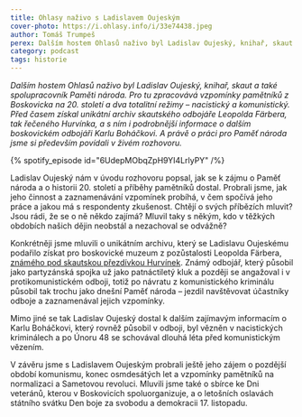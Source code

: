 ```yaml
---
title: Ohlasy naživo s Ladislavem Oujeským
cover-photo: https://i.ohlasy.info/i/33e74438.jpeg
author: Tomáš Trumpeš
perex: Dalším hostem Ohlasů naživo byl Ladislav Oujeský, knihař, skaut a také spolupracovník Paměti národa. A právě o práci pro Paměť národa jsme si především povídali v živém rozhovoru.
category: podcast
tags: historie
---
```


*Dalším hostem Ohlasů naživo byl Ladislav Oujeský, knihař, skaut a také spolupracovník Paměti národa. Pro tu zpracovává vzpomínky pamětníků z Boskovicka na 20. století a dva totalitní režimy – nacistický a komunistický. Před časem získal unikátní archiv skautského odbojáře Leopolda Färbera, tak řečeného Hurvínka, a s ním i podrobnější informace o dalším boskovickém odbojáři Karlu Boháčkovi. A právě o práci pro Paměť národa jsme si především povídali v živém rozhovoru.*

{% spotify_episode id="6UdepMObqZpH9YI4LrlyPY" /%}

Ladislav Oujeský nám v úvodu rozhovoru popsal, jak se k zájmu o Paměť národa a o historii 20. století a příběhy pamětníků dostal. Probrali jsme, jak jeho činnost a zaznamenávání vzpomínek probíhá, v čem spočívá jeho práce a jakou má s respondenty zkušenost. Chtějí o svých příbězích mluvit? Jsou rádi, že se o ně někdo zajímá? Mluvil taky s někým, kdo v těžkých obdobích našich dějin neobstál a nezachoval se odvážně?

Konkrétněji jsme mluvili o unikátním archivu, který se Ladislavu Oujeskému podařilo získat pro boskovické muzeum z pozůstalosti Leopolda Färbera, [známého pod skautskou přezdívkou Hurvínek](https://ohlasy.info/clanky/2018/01/leopold-farber.html). Známý odbojář, který působil jako partyzánská spojka už jako patnáctiletý kluk a později se angažoval i v protikomunistickém odboji, totiž po návratu z komunistického kriminálu působil tak trochu jako dnešní Paměť národa – jezdil navštěvovat účastníky odboje a zaznamenával jejich vzpomínky.

Mimo jiné se tak Ladislav Oujeský dostal k dalším zajímavým informacím o Karlu Boháčkovi, který rovněž působil v odboji, byl vězněn v nacistických kriminálech a po Únoru 48 se schovával dlouhá léta před komunistickým vězením.

V závěru jsme s Ladislavem Oujeským probrali ještě jeho zájem o pozdější období komunismu, konec osmdesátých let a vzpomínky pamětníků na normalizaci a Sametovou revoluci. Mluvili jsme také o sbírce ke Dni veteránů, kterou v Boskovicích spoluorganizuje, a o letošních oslavách státního svátku Den boje za svobodu a demokracii 17. listopadu.
